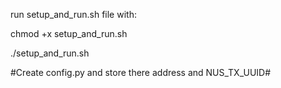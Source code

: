 run setup_and_run.sh file with:

chmod +x setup_and_run.sh

./setup_and_run.sh


#Create config.py and store there address and NUS_TX_UUID#
